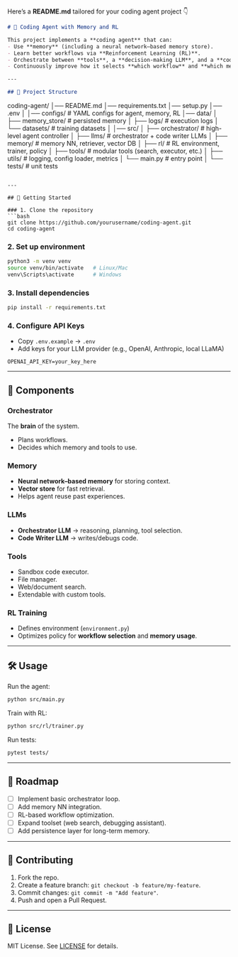 Here’s a **README.md** tailored for your coding agent project 👇

```markdown
# 🤖 Coding Agent with Memory and RL

This project implements a **coding agent** that can:
- Use **memory** (including a neural network–based memory store).
- Learn better workflows via **Reinforcement Learning (RL)**.
- Orchestrate between **tools**, a **decision-making LLM**, and a **code-writing LLM**.
- Continuously improve how it selects **which workflow** and **which memories** to use.

---

## 📂 Project Structure

```

coding-agent/
│── README.md
│── requirements.txt
│── setup.py
│── .env
│
│── configs/             # YAML configs for agent, memory, RL
│── data/
│   ├── memory\_store/    # persisted memory
│   ├── logs/            # execution logs
│   └── datasets/        # training datasets
│
│── src/
│   ├── orchestrator/    # high-level agent controller
│   ├── llms/            # orchestrator + code writer LLMs
│   ├── memory/          # memory NN, retriever, vector DB
│   ├── rl/              # RL environment, trainer, policy
│   ├── tools/           # modular tools (search, executor, etc.)
│   ├── utils/           # logging, config loader, metrics
│   └── main.py          # entry point
│
└── tests/               # unit tests

````

---

## 🚀 Getting Started

### 1. Clone the repository
```bash
git clone https://github.com/yourusername/coding-agent.git
cd coding-agent
````

### 2. Set up environment

```bash
python3 -m venv venv
source venv/bin/activate   # Linux/Mac
venv\Scripts\activate      # Windows
```

### 3. Install dependencies

```bash
pip install -r requirements.txt
```

### 4. Configure API Keys

* Copy `.env.example` → `.env`
* Add keys for your LLM provider (e.g., OpenAI, Anthropic, local LLaMA)

```env
OPENAI_API_KEY=your_key_here
```

---

## 🧠 Components

### Orchestrator

The **brain** of the system.

* Plans workflows.
* Decides which memory and tools to use.

### Memory

* **Neural network–based memory** for storing context.
* **Vector store** for fast retrieval.
* Helps agent reuse past experiences.

### LLMs

* **Orchestrator LLM** → reasoning, planning, tool selection.
* **Code Writer LLM** → writes/debugs code.

### Tools

* Sandbox code executor.
* File manager.
* Web/document search.
* Extendable with custom tools.

### RL Training

* Defines environment (`environment.py`)
* Optimizes policy for **workflow selection** and **memory usage**.

---

## 🛠 Usage

Run the agent:

```bash
python src/main.py
```

Train with RL:

```bash
python src/rl/trainer.py
```

Run tests:

```bash
pytest tests/
```

---

## 🧪 Roadmap

* [ ] Implement basic orchestrator loop.
* [ ] Add memory NN integration.
* [ ] RL-based workflow optimization.
* [ ] Expand toolset (web search, debugging assistant).
* [ ] Add persistence layer for long-term memory.

---

## 🤝 Contributing

1. Fork the repo.
2. Create a feature branch: `git checkout -b feature/my-feature`.
3. Commit changes: `git commit -m "Add feature"`.
4. Push and open a Pull Request.

---

## 📜 License

MIT License. See [LICENSE](LICENSE) for details.

```
